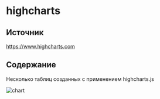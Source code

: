 # highcharts

## Источник
https://www.highcharts.com

## Содержание
Несколько таблиц созданных с применением highcharts.js

![chart](https://user-images.githubusercontent.com/61190147/94952100-13738f00-04ee-11eb-8dea-4323de645b7b.jpg)
